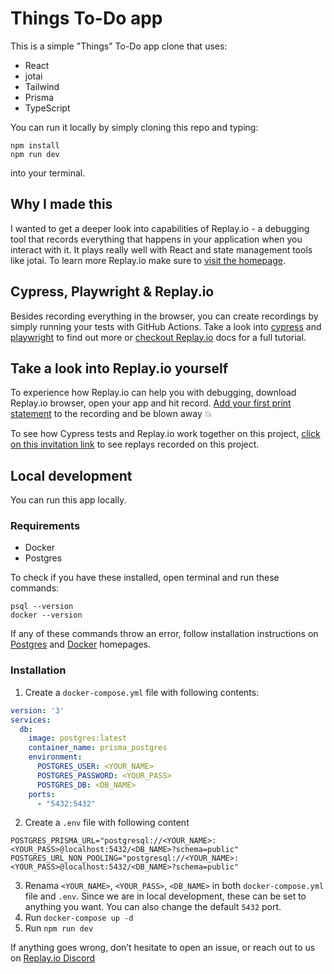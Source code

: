 # Things To-Do app
This is a simple "Things" To-Do app clone that uses:
- React
- jotai
- Tailwind
- Prisma
- TypeScript

You can run it locally by simply cloning this repo and typing:
```
npm install
npm run dev
```
into your terminal.

## Why I made this
I wanted to get a deeper look into capabilities of Replay.io - a debugging tool that records everything that happens in your application when you interact with it. It plays really well with React and state management tools like jotai. To learn more Replay.io make sure to [visit the homepage](https://www.replay.io/).

## Cypress, Playwright & Replay.io
Besides recording everything in the browser, you can create recordings by simply running your tests with GitHub Actions. Take a look into [cypress](.github/workflows/cypress.yml) and [playwright](.github/workflows/playwright.yml) to find out more or [checkout Replay.io](https://docs.replay.io/test-suites/cypress) docs for a full tutorial.

## Take a look into Replay.io yourself
To experience how Replay.io can help you with debugging, download Replay.io browser, open your app and hit record. [Add your first print statement](https://docs.replay.io/debugging#e52695c558884780a93be039ae42867a) to the recording and be blown away 💥

To see how Cypress tests and Replay.io work together on this project, [click on this invitation link](https://app.replay.io/team/invitation?code=999d8c88-33a8-443e-b6a1-d83d61919e36) to see replays recorded on this project.

## Local development
You can run this app locally. 

### Requirements
- Docker
- Postgres

To check if you have these installed, open terminal and run these commands:
```
psql --version
docker --version
```

If any of these commands throw an error, follow installation instructions on [Postgres](https://www.postgresql.org/download/) and [Docker](https://www.docker.com/) homepages.

### Installation
1. Create a `docker-compose.yml` file with following contents:
```yml
version: '3'
services:
  db:
    image: postgres:latest
    container_name: prisma_postgres
    environment:
      POSTGRES_USER: <YOUR_NAME>
      POSTGRES_PASSWORD: <YOUR_PASS>
      POSTGRES_DB: <DB_NAME>
    ports:
      - "5432:5432"
```

2. Create a `.env` file with following content
```
POSTGRES_PRISMA_URL="postgresql://<YOUR_NAME>:<YOUR_PASS>@localhost:5432/<DB_NAME>?schema=public"
POSTGRES_URL_NON_POOLING="postgresql://<YOUR_NAME>:<YOUR_PASS>@localhost:5432/<DB_NAME>?schema=public"
```
3. Renama `<YOUR_NAME>`, `<YOUR_PASS>`, `<DB_NAME>` in both `docker-compose.yml` file and `.env`. Since we are in local development, these can be set to anything you want. You can also change the default `5432` port.
4. Run `docker-compose up -d`
5. Run `npm run dev`

If anything goes wrong, don’t hesitate to open an issue, or reach out to us on [Replay.io Discord](https://discord.gg/replayio)